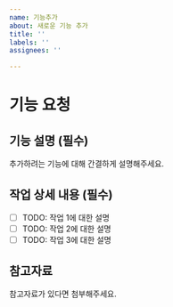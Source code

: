 ```yaml
---
name: 기능추가
about: 새로운 기능 추가
title: ''
labels: ''
assignees: ''

---
```


# 기능 요청

## 기능 설명 (필수)

추가하려는 기능에 대해 간결하게 설명해주세요.

## 작업 상세 내용 (필수)

- [ ] TODO: 작업 1에 대한 설명
- [ ] TODO: 작업 2에 대한 설명
- [ ] TODO: 작업 3에 대한 설명

## 참고자료

참고자료가 있다면 첨부해주세요.
